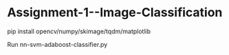 # Assignment-1--Image-Classification

pip install opencv/numpy/skimage/tqdm/matplotlib

Run  nn-svm-adaboost-classifier.py
